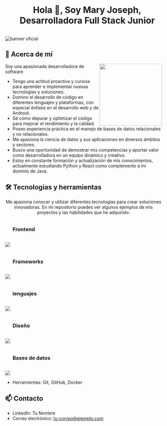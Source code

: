 <!--h1 without bottom border-->
<div id="user-content-toc">
  <ul align="center">
    <summary><h1 style="display: inline-block">Hola 👋, Soy Mary Joseph, Desarrolladora Full Stack Junior </h1></summary>
  </ul>
</div>

![banner oficial](https://github.com/Emjey25/Emjey25/assets/110546904/654729fb-fc5b-40ba-9a81-ad5c5547b8e7)

## 🚀 Acerca de mí
<img align="right" width="200" height="200" src="https://user-images.githubusercontent.com/74038190/216655825-c639587f-6eb0-4841-b622-9f522f55d40e.gif">

Soy una apasionada desarrolladora de software 
- Tengo una actitud proactiva y curiosa para aprender e implementar nuevas tecnologías y soluciones.
- Domino el desarrollo de código en diferentes lenguajes y plataformas, con especial énfasis en el desarrollo web y de Android.
- Sé cómo depurar y optimizar el código para mejorar el rendimiento y la calidad.
- Poseo experiencia práctica en el manejo de bases de datos relacionales y no relacionales.
- Me apasiona la ciencia de datos y sus aplicaciones en diversos ámbitos y sectores.
- Busco una oportunidad de demostrar mis competencias y aportar valor como desarrolladora en un equipo dinámico y creativo.
- Estoy en constante formación y actualización de mis conocimientos, actualmente estudiando Python y React como complemento a mi dominio de Java. 

   

## 🛠️ Tecnologias y herramientas
<!--description #2 herramientas y tecnologias -->
<p align="center">
Me apasiona conocer y utilizar diferentes tecnologías para crear soluciones innovadoras. En mi repositorio puedes ver algunos ejemplos de mis proyectos y las habilidades que he adquirido.
</p>

<!--Titulo front -->
<div id="user-content-toc">
  <ul align="rigth">
    <summary><h3 style="display: inline-block">Frontend </h3></summary>
  </ul>
</div> 

<p align="rigth">
  <a href="https://skillicons.dev">
    <img src="https://skillicons.dev/icons?i=html,css,sass,js" />
  </a>
</p>

<!--Titulo Frameworks -->
<div id="user-content-toc">
  <ul align="rigth">
    <summary><h3 style="display: inline-block">Frameworks </h3></summary>
  </ul>
</div>

<!--Titulo Frameworks -->
<p align="rigth">
  <a href="https://skillicons.dev">
    <img src="https://skillicons.dev/icons?i=react,bootstrap,django" />
  </a>
</p>

<!--Titulo lenguajes -->
<div id="user-content-toc">
  <ul align="rigth">
    <summary><h3 style="display: inline-block">lenguajes </h3></summary>
  </ul>
</div>

<!--Titulo lenguajes -->
<p align="rigth">
  <a href="https://skillicons.dev">
    <img src="https://skillicons.dev/icons?i=java,py,cs" />
  </a>
</p>

<!--Titulo Design -->
<div id="user-content-toc">
  <ul align="rigth">
    <summary><h3 style="display: inline-block">Diseño </h3></summary>
  </ul>
</div>

<!--Titulo Design -->
<p align="rigth">
  <a href="https://skillicons.dev">
    <img src="https://skillicons.dev/icons?i=figma,xd" />
  </a>
</p>

<!--Titulo Database -->
<div id="user-content-toc">
  <ul align="rigth">
    <summary><h3 style="display: inline-block"> Bases de datos </h3></summary>
  </ul>
</div>

<!--Titulo Database -->
<p align="rigth">
  <a href="https://skillicons.dev">
    <img src="https://skillicons.dev/icons?i=mysql,sqlserver,mongodb" />
  </a>
</p>


 

- Herramientas: Git, GitHub, Docker


## 📫 Contacto
- LinkedIn: Tu Nombre
- Correo electrónico: tu-correo@ejemplo.com

